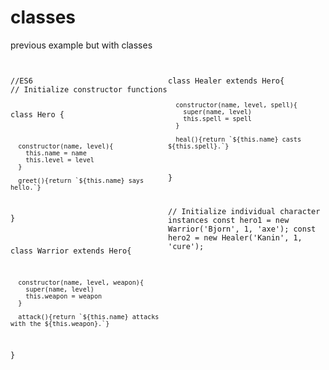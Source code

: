 # classes
previous example but with classes
<div style="display:flex;">
<div style="flex:1">
<pre><code class="javascript">
//ES6
// Initialize constructor functions

class Hero {
  
      constructor(name, level){
        this.name = name
        this.level = level
      }

      greet(){return `${this.name} says hello.`}
}

class Warrior extends Hero{
  
      constructor(name, level, weapon){
        super(name, level)
        this.weapon = weapon
      }

      attack(){return `${this.name} attacks with the ${this.weapon}.`}

}




</code></pre>
</div>
<div style="flex:1">
<pre><code class="javascript">
class Healer extends Hero{
  
      constructor(name, level, spell){
        super(name, level)
        this.spell = spell
      }

      heal(){return `${this.name} casts ${this.spell}.`}
}


// Initialize individual character instances
const hero1 = new Warrior('Bjorn', 1, 'axe');
const hero2 = new Healer('Kanin', 1, 'cure');
</code></pre>
</div>
</div>
